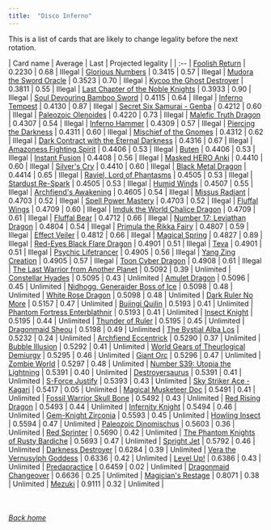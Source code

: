 ```yaml
---
title:  "Disco Inferno"
---
```


This is a list of cards that are likely to change legality before the next rotation.

| Card name | Average | Last | Projected legality |
| :-- |
[Foolish Return](https://db.ygoprodeck.com/card/?search=Foolish%20Return) | 0.2230 | 0.68 | Illegal |
[Glorious Numbers](https://db.ygoprodeck.com/card/?search=Glorious%20Numbers) | 0.3415 | 0.57 | Illegal |
[Mudora the Sword Oracle](https://db.ygoprodeck.com/card/?search=Mudora%20the%20Sword%20Oracle) | 0.3523 | 0.70 | Illegal |
[Kycoo the Ghost Destroyer](https://db.ygoprodeck.com/card/?search=Kycoo%20the%20Ghost%20Destroyer) | 0.3811 | 0.55 | Illegal |
[Last Chapter of the Noble Knights](https://db.ygoprodeck.com/card/?search=Last%20Chapter%20of%20the%20Noble%20Knights) | 0.3933 | 0.90 | Illegal |
[Soul Devouring Bamboo Sword](https://db.ygoprodeck.com/card/?search=Soul%20Devouring%20Bamboo%20Sword) | 0.4115 | 0.64 | Illegal |
[Inferno Tempest](https://db.ygoprodeck.com/card/?search=Inferno%20Tempest) | 0.4130 | 0.87 | Illegal |
[Secret Six Samurai - Genba](https://db.ygoprodeck.com/card/?search=Secret%20Six%20Samurai%20-%20Genba) | 0.4212 | 0.60 | Illegal |
[Paleozoic Olenoides](https://db.ygoprodeck.com/card/?search=Paleozoic%20Olenoides) | 0.4220 | 0.73 | Illegal |
[Malefic Truth Dragon](https://db.ygoprodeck.com/card/?search=Malefic%20Truth%20Dragon) | 0.4307 | 0.54 | Illegal |
[Inferno Hammer](https://db.ygoprodeck.com/card/?search=Inferno%20Hammer) | 0.4309 | 0.57 | Illegal |
[Piercing the Darkness](https://db.ygoprodeck.com/card/?search=Piercing%20the%20Darkness) | 0.4311 | 0.60 | Illegal |
[Mischief of the Gnomes](https://db.ygoprodeck.com/card/?search=Mischief%20of%20the%20Gnomes) | 0.4312 | 0.62 | Illegal |
[Dark Contract with the Eternal Darkness](https://db.ygoprodeck.com/card/?search=Dark%20Contract%20with%20the%20Eternal%20Darkness) | 0.4316 | 0.67 | Illegal |
[Amazoness Fighting Spirit](https://db.ygoprodeck.com/card/?search=Amazoness%20Fighting%20Spirit) | 0.4406 | 0.53 | Illegal |
[Buten](https://db.ygoprodeck.com/card/?search=Buten) | 0.4406 | 0.53 | Illegal |
[Instant Fusion](https://db.ygoprodeck.com/card/?search=Instant%20Fusion) | 0.4408 | 0.56 | Illegal |
[Masked HERO Anki](https://db.ygoprodeck.com/card/?search=Masked%20HERO%20Anki) | 0.4410 | 0.60 | Illegal |
[Silver's Cry](https://db.ygoprodeck.com/card/?search=Silver's%20Cry) | 0.4410 | 0.60 | Illegal |
[Black Metal Dragon](https://db.ygoprodeck.com/card/?search=Black%20Metal%20Dragon) | 0.4414 | 0.65 | Illegal |
[Raviel, Lord of Phantasms](https://db.ygoprodeck.com/card/?search=Raviel,%20Lord%20of%20Phantasms) | 0.4505 | 0.53 | Illegal |
[Stardust Re-Spark](https://db.ygoprodeck.com/card/?search=Stardust%20Re-Spark) | 0.4505 | 0.53 | Illegal |
[Humid Winds](https://db.ygoprodeck.com/card/?search=Humid%20Winds) | 0.4507 | 0.55 | Illegal |
[Archfiend's Awakening](https://db.ygoprodeck.com/card/?search=Archfiend's%20Awakening) | 0.4605 | 0.54 | Illegal |
[Missus Radiant](https://db.ygoprodeck.com/card/?search=Missus%20Radiant) | 0.4703 | 0.52 | Illegal |
[Spell Power Mastery](https://db.ygoprodeck.com/card/?search=Spell%20Power%20Mastery) | 0.4703 | 0.52 | Illegal |
[Fluffal Wings](https://db.ygoprodeck.com/card/?search=Fluffal%20Wings) | 0.4709 | 0.60 | Illegal |
[Imduk the World Chalice Dragon](https://db.ygoprodeck.com/card/?search=Imduk%20the%20World%20Chalice%20Dragon) | 0.4709 | 0.61 | Illegal |
[Fluffal Bear](https://db.ygoprodeck.com/card/?search=Fluffal%20Bear) | 0.4712 | 0.66 | Illegal |
[Number 17: Leviathan Dragon](https://db.ygoprodeck.com/card/?search=Number%2017:%20Leviathan%20Dragon) | 0.4804 | 0.54 | Illegal |
[Primula the Rikka Fairy](https://db.ygoprodeck.com/card/?search=Primula%20the%20Rikka%20Fairy) | 0.4807 | 0.59 | Illegal |
[Effect Veiler](https://db.ygoprodeck.com/card/?search=Effect%20Veiler) | 0.4812 | 0.66 | Illegal |
[Magical Spring](https://db.ygoprodeck.com/card/?search=Magical%20Spring) | 0.4827 | 0.89 | Illegal |
[Red-Eyes Black Flare Dragon](https://db.ygoprodeck.com/card/?search=Red-Eyes%20Black%20Flare%20Dragon) | 0.4901 | 0.51 | Illegal |
[Teva](https://db.ygoprodeck.com/card/?search=Teva) | 0.4901 | 0.51 | Illegal |
[Psychic Lifetrancer](https://db.ygoprodeck.com/card/?search=Psychic%20Lifetrancer) | 0.4905 | 0.56 | Illegal |
[Yang Zing Creation](https://db.ygoprodeck.com/card/?search=Yang%20Zing%20Creation) | 0.4905 | 0.57 | Illegal |
[Toon Cyber Dragon](https://db.ygoprodeck.com/card/?search=Toon%20Cyber%20Dragon) | 0.4908 | 0.61 | Illegal |
[The Last Warrior from Another Planet](https://db.ygoprodeck.com/card/?search=The%20Last%20Warrior%20from%20Another%20Planet) | 0.5092 | 0.39 | Unlimited |
[Constellar Hyades](https://db.ygoprodeck.com/card/?search=Constellar%20Hyades) | 0.5095 | 0.43 | Unlimited |
[Amulet Dragon](https://db.ygoprodeck.com/card/?search=Amulet%20Dragon) | 0.5096 | 0.45 | Unlimited |
[Nidhogg, Generaider Boss of Ice](https://db.ygoprodeck.com/card/?search=Nidhogg,%20Generaider%20Boss%20of%20Ice) | 0.5098 | 0.48 | Unlimited |
[White Rose Dragon](https://db.ygoprodeck.com/card/?search=White%20Rose%20Dragon) | 0.5098 | 0.48 | Unlimited |
[Dark Ruler No More](https://db.ygoprodeck.com/card/?search=Dark%20Ruler%20No%20More) | 0.5157 | 0.47 | Unlimited |
[Bujingi Quilin](https://db.ygoprodeck.com/card/?search=Bujingi%20Quilin) | 0.5193 | 0.41 | Unlimited |
[Phantom Fortress Enterblathnir](https://db.ygoprodeck.com/card/?search=Phantom%20Fortress%20Enterblathnir) | 0.5193 | 0.41 | Unlimited |
[Insect Knight](https://db.ygoprodeck.com/card/?search=Insect%20Knight) | 0.5195 | 0.44 | Unlimited |
[Thunder of Ruler](https://db.ygoprodeck.com/card/?search=Thunder%20of%20Ruler) | 0.5195 | 0.45 | Unlimited |
[Dragonmaid Sheou](https://db.ygoprodeck.com/card/?search=Dragonmaid%20Sheou) | 0.5198 | 0.49 | Unlimited |
[The Bystial Alba Los](https://db.ygoprodeck.com/card/?search=The%20Bystial%20Alba%20Los) | 0.5232 | 0.24 | Unlimited |
[Archfiend Eccentrick](https://db.ygoprodeck.com/card/?search=Archfiend%20Eccentrick) | 0.5290 | 0.37 | Unlimited |
[Bubble Illusion](https://db.ygoprodeck.com/card/?search=Bubble%20Illusion) | 0.5292 | 0.41 | Unlimited |
[World Gears of Theurlogical Demiurgy](https://db.ygoprodeck.com/card/?search=World%20Gears%20of%20Theurlogical%20Demiurgy) | 0.5295 | 0.46 | Unlimited |
[Giant Orc](https://db.ygoprodeck.com/card/?search=Giant%20Orc) | 0.5296 | 0.47 | Unlimited |
[Zombie World](https://db.ygoprodeck.com/card/?search=Zombie%20World) | 0.5297 | 0.48 | Unlimited |
[Number S39: Utopia the Lightning](https://db.ygoprodeck.com/card/?search=Number%20S39:%20Utopia%20the%20Lightning) | 0.5391 | 0.40 | Unlimited |
[Destroyersaurus](https://db.ygoprodeck.com/card/?search=Destroyersaurus) | 0.5391 | 0.41 | Unlimited |
[S-Force Justify](https://db.ygoprodeck.com/card/?search=S-Force%20Justify) | 0.5393 | 0.43 | Unlimited |
[Sky Striker Ace - Kagari](https://db.ygoprodeck.com/card/?search=Sky%20Striker%20Ace%20-%20Kagari) | 0.5417 | 0.05 | Unlimited |
[Magical Musketeer Doc](https://db.ygoprodeck.com/card/?search=Magical%20Musketeer%20Doc) | 0.5491 | 0.41 | Unlimited |
[Fossil Warrior Skull Bone](https://db.ygoprodeck.com/card/?search=Fossil%20Warrior%20Skull%20Bone) | 0.5492 | 0.43 | Unlimited |
[Red Rising Dragon](https://db.ygoprodeck.com/card/?search=Red%20Rising%20Dragon) | 0.5493 | 0.44 | Unlimited |
[Infernity Knight](https://db.ygoprodeck.com/card/?search=Infernity%20Knight) | 0.5494 | 0.46 | Unlimited |
[Gem-Knight Zirconia](https://db.ygoprodeck.com/card/?search=Gem-Knight%20Zirconia) | 0.5593 | 0.45 | Unlimited |
[Howling Insect](https://db.ygoprodeck.com/card/?search=Howling%20Insect) | 0.5594 | 0.47 | Unlimited |
[Paleozoic Dinomischus](https://db.ygoprodeck.com/card/?search=Paleozoic%20Dinomischus) | 0.5603 | 0.36 | Unlimited |
[Red Sprinter](https://db.ygoprodeck.com/card/?search=Red%20Sprinter) | 0.5690 | 0.42 | Unlimited |
[The Phantom Knights of Rusty Bardiche](https://db.ygoprodeck.com/card/?search=The%20Phantom%20Knights%20of%20Rusty%20Bardiche) | 0.5693 | 0.47 | Unlimited |
[Spright Jet](https://db.ygoprodeck.com/card/?search=Spright%20Jet) | 0.5792 | 0.46 | Unlimited |
[Darkness Destroyer](https://db.ygoprodeck.com/card/?search=Darkness%20Destroyer) | 0.6284 | 0.39 | Unlimited |
[Vera the Vernusylph Goddess](https://db.ygoprodeck.com/card/?search=Vera%20the%20Vernusylph%20Goddess) | 0.6336 | 0.42 | Unlimited |
[Level Up!](https://db.ygoprodeck.com/card/?search=Level%20Up!) | 0.6386 | 0.43 | Unlimited |
[Predapractice](https://db.ygoprodeck.com/card/?search=Predapractice) | 0.6459 | 0.02 | Unlimited |
[Dragonmaid Changeover](https://db.ygoprodeck.com/card/?search=Dragonmaid%20Changeover) | 0.6636 | 0.25 | Unlimited |
[Magician's Restage](https://db.ygoprodeck.com/card/?search=Magician's%20Restage) | 0.8071 | 0.38 | Unlimited |
[Mezuki](https://db.ygoprodeck.com/card/?search=Mezuki) | 0.9111 | 0.32 | Unlimited |

<br>

###### [Back home](index)
